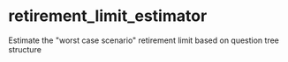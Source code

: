 # retirement_limit_estimator
Estimate the "worst case scenario" retirement limit based on question tree structure

